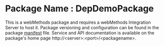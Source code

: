 # Package Name : DepDemoPackage
This is a webMethods package and requires a webMethods Integration Server to host it. Package versioning and configuration can be found in the package [manifest](./DepDemoPackage/manifest.v3) file. Service and API documentation is available on the package's home page http://&lt;server&gt;:&lt;port&gt;/&lt;packagename>.